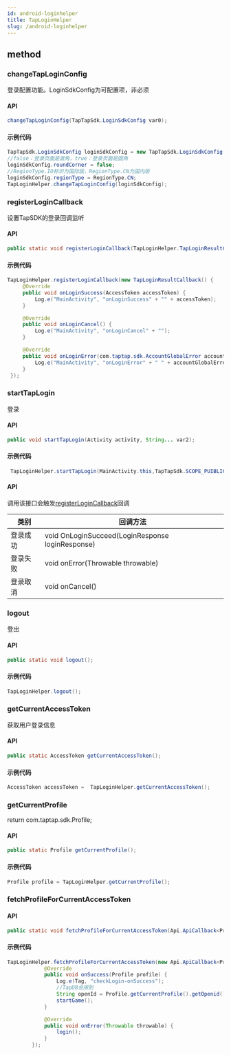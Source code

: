 ```yaml
---
id: android-loginhelper
title: TapLoginHelper
slug: /android-loginhelper
---
```

## method


### changeTapLoginConfig

登录配置功能。LoginSdkConfig为可配置项，非必须  

#### API

```java
changeTapLoginConfig(TapTapSdk.LoginSdkConfig var0);
```

#### 示例代码

```java
TapTapSdk.LoginSdkConfig loginSdkConfig = new TapTapSdk.LoginSdkConfig();
//false：登录页面是直角，true：登录页面是圆角
loginSdkConfig.roundCorner = false;
//RegionType.IO标识为国际版，RegionType.CN为国内版
loginSdkConfig.regionType = RegionType.CN;
TapLoginHelper.changeTapLoginConfig(loginSdkConfig);
```

### registerLoginCallback

设置TapSDK的登录回调监听  

#### API  

```java
public static void registerLoginCallback(TapLoginHelper.TapLoginResultCallback loginResultCallback);
```

#### 示例代码

```java
TapLoginHelper.registerLoginCallback(new TapLoginResultCallback() {
     @Override
     public void onLoginSuccess(AccessToken accessToken) {
         Log.e("MainActivity", "onLoginSuccess" + "" + accessToken);
     }

     @Override
     public void onLoginCancel() {
         Log.e("MainActivity", "onLoginCancel" + "");
     }

     @Override
     public void onLoginError(com.taptap.sdk.AccountGlobalError accountGlobalError) {
         Log.e("MainActivity", "onLoginError" + " " + accountGlobalError.toJsonString());
     }
 });
```

### startTapLogin

登录

#### API

```java
public void startTapLogin(Activity activity, String... var2);
```

#### 示例代码

```java
 TapLoginHelper.startTapLogin(MainActivity.this,TapTapSdk.SCOPE_PUIBLIC_PROFILE);
```

#### API

调用该接口会触发[registerLoginCallback](#registerlogincallback)回调

| 类别   | 回调方法                                             |
| ---- | ------------------------------------------------ |
| 登录成功 | void OnLoginSucceed(LoginResponse loginResponse) |
| 登录失败 | void onError(Throwable throwable)                |
| 登录取消 | void onCancel()                                  |

### logout

登出

#### API

```java
public static void logout();
```

#### 示例代码

```java
TapLoginHelper.logout();
```

### getCurrentAccessToken

获取用户登录信息

#### API

```java
public static AccessToken getCurrentAccessToken();
```

#### 示例代码

```java
AccessToken accessToken =  TapLoginHelper.getCurrentAccessToken();
```

### getCurrentProfile

return com.taptap.sdk.Profile;

#### API

```java
public static Profile getCurrentProfile();
```

#### 示例代码

```java
Profile profile = TapLoginHelper.getCurrentProfile();
```

### fetchProfileForCurrentAccessToken

#### API

```java
public static void fetchProfileForCurrentAccessToken(Api.ApiCallback<Profile>);
```

#### 示例代码

```java
TapLoginHelper.fetchProfileForCurrentAccessToken(new Api.ApiCallback<Profile>() {
            @Override
            public void onSuccess(Profile profile) {
                Log.e(Tag, "checkLogin-onSuccess");
                //TapDB会用到
                String openId = Profile.getCurrentProfile().getOpenid();
                startGame();
            }

            @Override
            public void onError(Throwable throwable) {
                login();
            }
        });
```
